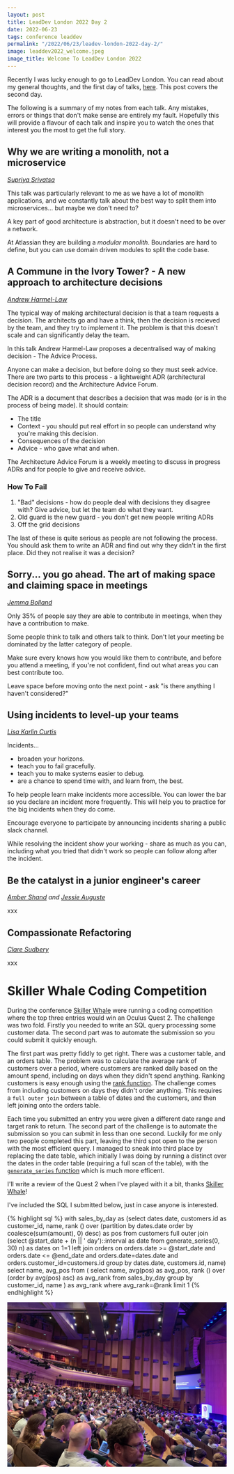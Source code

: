 ```yaml
---
layout: post
title: LeadDev London 2022 Day 2
date: 2022-06-23
tags: conference leaddev
permalink: "/2022/06/23/leadev-london-2022-day-2/"
image: leaddev2022_welcome.jpeg
image_title: Welcome To LeadDev London 2022
---
```

Recently I was lucky enough to go to LeadDev London. You can read about my general thoughts, and the first
day of talks, [here](https://www.theandrewwilkinson.com/2022/06/17/leadev-london-2022-day-1/). This
post covers the second day.

The following is a summary of my notes from each talk. Any mistakes, errors or things that don't
make sense are entirely my fault. Hopefully this will provide a flavour of each talk and inspire
you to watch the ones that interest you the most to get the full story.
<!-- more -->

## Why we are writing a monolith, not a microservice

_[Supriya Srivatsa](https://supriyasrivatsa.com/)_

This talk was particularly relevant to me as we have a lot of monolith applications, and we constantly talk
about the best way to split them into microservices... but maybe we don't need to?

A key part of good architecture is abstraction, but it doesn't need to be over a network.

At Atlassian they are building a _modular monolith_. Boundaries are hard to define, but you can use
domain driven modules to split the code base.

## A Commune in the Ivory Tower? - A new approach to architecture decisions

_[Andrew Harmel-Law](https://twitter.com/al94781)_

The typical way of making architectural decision is that a team requests a decision. The architects
go and have a think, then the decision is recieved by the team, and they try to implement it. The
problem is that this doesn't scale and can significantly delay the team.

In this talk Andrew Harmel-Law proposes a decentralised way of making decision - The Advice Process.

Anyone can make a decision, but before doing so they must seek advice. There are two parts to this
process - a lightweight ADR (architectural decision record) and the Architecture Advice Forum.

The ADR is a document that describes a decision that was made (or is in the process of being made).
It should contain:

* The title
* Context - you should put real effort in so people can understand why you're making this decision.
* Consequences of the decision
* Advice - who gave what and when.

The Architecture Advice Forum is a weekly meeting to discuss in progress ADRs and for people to give
and receive advice.

### How To Fail

1. "Bad" decisions - how do people deal with decisions they disagree with? Give advice, but let the team do what they want.
1. Old guard is the new guard - you don't get new people writing ADRs
1. Off the grid decisions

The last of these is quite serious as people are not following the process. You should ask them to
write an ADR and find out why they didn't in the first place. Did they not realise it was a decision?

## Sorry... you go ahead. The art of making space and claiming space in meetings

_[Jemma Bolland](https://twitter.com/jemolova)_

Only 35% of people say they are able to contribute in meetings, when they have a contribution to make.

Some people think to talk and others talk to think. Don't let your meeting be dominated by the latter
category of people.

Make sure every knows how you would like them to contribute, and before you attend a meeting, if you're
not confident, find out what areas you can best contribute too.

Leave space before moving onto the next point - ask "is there anything I haven't considered?"

## Using incidents to level-up your teams

_[Lisa Karlin Curtis](https://twitter.com/paprikati_eng)_

Incidents...

* broaden your horizons.
* teach you to fail gracefully.
* teach you to make systems easier to debug.
* are a chance to spend time with, and learn from, the best.

To help people learn make incidents more accessible. You can lower the bar so you declare an
incident more frequently. This will help you to practice for the big incidents when they do
come.

Encourage everyone to participate by announcing incidents sharing a public slack channel.

While resolving the incident show your working - share as much as you can, including what you
tried that didn't work so people can follow along after the incident.

## Be the catalyst in a junior engineer's career

_[Amber Shand](https://twitter.com/amberleetech) and [Jessie Auguste](https://twitter.com/_jessie_belle)_

xxx

## Compassionate Refactoring

_[Clare Sudbery](https://twitter.com/claresudbery)_

xxx

# Skiller Whale Coding Competition

During the conference [Skiller Whale](http://skillerwhale.com) were running a coding competition
where the top three entries would win an Oculus Quest 2. The challenge was two fold. Firstly you
needed to write an SQL query processing some customer data. The second part was to automate the
submission so you could submit it quickly enough.

The first part was pretty fiddly to get right. There was a customer table, and an orders table. The
problem was to calculate the average rank of customers over a period, where customers are ranked
daily based on the amount spend, including on days when they didn't spend anything. Ranking customers
is easy enough using the [rank function](https://www.postgresql.org/docs/current/tutorial-window.html).
The challenge comes from including customers on days they didn't order anything. This requires a `full
outer join` between a table of dates and the customers, and then left joining onto the orders table.

Each time you submitted an entry you were given a different date range and target rank to return. The
second part of the challenge is to automate the submission so you can submit in less than one second.
Luckily for me only two people completed this part, leaving the third spot open to the person with the
most efficient query. I managed to sneak into third place by replacing the date table, which initially
I was doing by running a distinct over the dates in the order table (requiring a full scan of the table),
with the [`generate_series` function](https://www.postgresql.org/docs/current/functions-srf.html) which
is much more efficent.

I'll write a review of the Quest 2 when I've played with it a bit, thanks [Skiller Whale](http://skillerwhale.com)!

I've included the SQL I submitted below, just in case anyone is interested.

{% highlight sql %}
with sales_by_day as
    (select dates.date, customers.id as customer_id, name,
            rank () over
                (partition by dates.date
                    order by coalesce(sum(amount), 0) desc)
                as pos
        from customers
             full outer join
                (select @start_date
                        + (n || ' day')::interval as date
                    from generate_series(0, 30) n) as dates
                on 1=1
             left join orders on
                orders.date >= @start_date
                and orders.date <= @end_date
                and orders.date=dates.date
                and orders.customer_id=customers.id
        group by dates.date, customers.id, name)
select name, avg_pos from (
    select name, avg(pos) as avg_pos,
           rank () over (order by avg(pos) asc) as avg_rank
        from sales_by_day group by customer_id, name
) as avg_rank
    where avg_rank=@rank limit 1
{% endhighlight %}

![LeadDev London 2022](/assets/leaddev2022_room.jpeg)